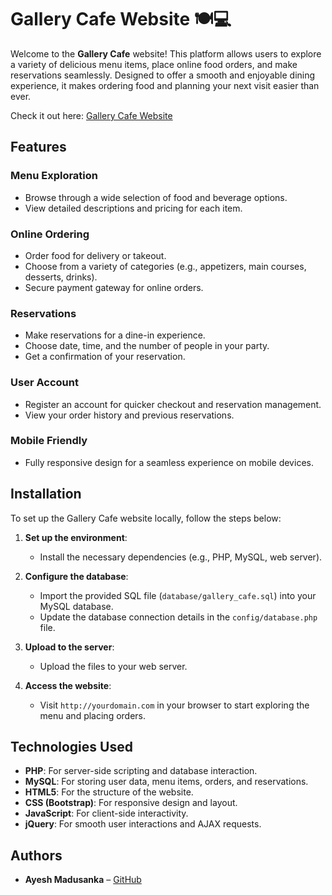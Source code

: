# Gallery Cafe Website 🍽️💻

Welcome to the **Gallery Cafe** website! This platform allows users to explore a variety of delicious menu items, place online food orders, and make reservations seamlessly. Designed to offer a smooth and enjoyable dining experience, it makes ordering food and planning your next visit easier than ever.

Check it out here: [Gallery Cafe Website](https://lnkd.in/etN_3s6Q)

## Features

### **Menu Exploration**
- Browse through a wide selection of food and beverage options.
- View detailed descriptions and pricing for each item.

### **Online Ordering**
- Order food for delivery or takeout.
- Choose from a variety of categories (e.g., appetizers, main courses, desserts, drinks).
- Secure payment gateway for online orders.

### **Reservations**
- Make reservations for a dine-in experience.
- Choose date, time, and the number of people in your party.
- Get a confirmation of your reservation.

### **User Account**
- Register an account for quicker checkout and reservation management.
- View your order history and previous reservations.

### **Mobile Friendly**
- Fully responsive design for a seamless experience on mobile devices.

## Installation

To set up the Gallery Cafe website locally, follow the steps below:

1. **Set up the environment**:
   - Install the necessary dependencies (e.g., PHP, MySQL, web server).

2. **Configure the database**:
   - Import the provided SQL file (`database/gallery_cafe.sql`) into your MySQL database.
   - Update the database connection details in the `config/database.php` file.

3. **Upload to the server**:
   - Upload the files to your web server.
   
4. **Access the website**:
   - Visit `http://yourdomain.com` in your browser to start exploring the menu and placing orders.

## Technologies Used

- **PHP**: For server-side scripting and database interaction.
- **MySQL**: For storing user data, menu items, orders, and reservations.
- **HTML5**: For the structure of the website.
- **CSS (Bootstrap)**: For responsive design and layout.
- **JavaScript**: For client-side interactivity.
- **jQuery**: For smooth user interactions and AJAX requests.

## Authors

- **Ayesh Madusanka** – [GitHub](https://github.com/ayeshmadusanka)


